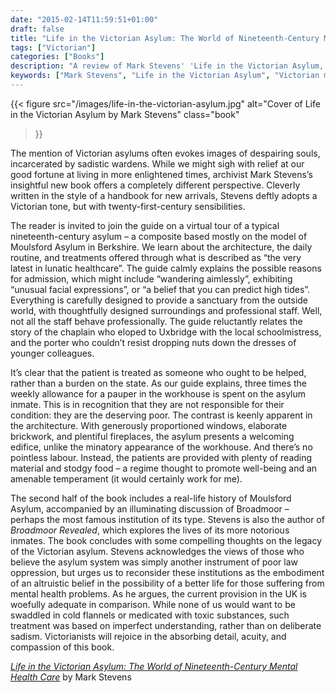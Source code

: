 ```yaml
---
date: "2015-02-14T11:59:51+01:00"
draft: false
title: "Life in the Victorian Asylum: The World of Nineteenth-Century Mental Health Care by Mark Stevens"
tags: ["Victorian"]
categories: ["Books"]
description: "A review of Mark Stevens' 'Life in the Victorian Asylum,' offering a fresh perspective on 19th-century mental health care. Discover how these institutions provided sanctuary and treatment based on compassion rather than punishment, challenging modern misconceptions."
keywords: ["Mark Stevens", "Life in the Victorian Asylum", "Victorian mental health", "asylum history", "Moulsford Asylum", "Broadmoor", "mental health care", "Victorian medicine", "psychiatric history"]
---
```


{{< figure
  src="/images/life-in-the-victorian-asylum.jpg"
  alt="Cover of Life in the Victorian Asylum by Mark Stevens"
  class="book"
>}}

The mention of Victorian asylums often evokes images of despairing souls, incarcerated by sadistic wardens. While we might sigh with relief at our good fortune at living in more enlightened times, archivist Mark Stevens’s insightful new book offers a completely different perspective. Cleverly written in the style of a handbook for new arrivals, Stevens deftly adopts a Victorian tone, but with twenty-first-century sensibilities.

The reader is invited to join the guide on a virtual tour of a typical nineteenth-century asylum – a composite based mostly on the model of Moulsford Asylum in Berkshire. We learn about the architecture, the daily routine, and treatments offered through what is described as “the very latest in lunatic healthcare”. The guide calmly explains the possible reasons for admission, which might include “wandering aimlessly”, exhibiting “unusual facial expressions”, or “a belief that you can predict high tides”. Everything is carefully designed to provide a sanctuary from the outside world, with thoughtfully designed surroundings and professional staff. Well, not all the staff behave professionally. The guide reluctantly relates the story of the chaplain who eloped to Uxbridge with the local schoolmistress, and the porter who couldn’t resist dropping nuts down the dresses of younger colleagues.

It’s clear that the patient is treated as someone who ought to be helped, rather than a burden on the state. As our guide explains, three times the weekly allowance for a pauper in the workhouse is spent on the asylum inmate. This is in recognition that they are not responsible for their condition: they are the deserving poor. The contrast is keenly apparent in the architecture. With generously proportioned windows, elaborate brickwork, and plentiful fireplaces, the asylum presents a welcoming edifice, unlike the minatory appearance of the workhouse. And there’s no pointless labour. Instead, the patients are provided with plenty of reading material and stodgy food – a regime thought to promote well-being and an amenable temperament (it would certainly work for me).

The second half of the book includes a real-life history of Moulsford Asylum, accompanied by an illuminating discussion of Broadmoor – perhaps the most famous institution of its type. Stevens is also the author of _Broadmoor Revealed_, which explores the lives of its more notorious inmates. The book concludes with some compelling thoughts on the legacy of the Victorian asylum. Stevens acknowledges the views of those who believe the asylum system was simply another instrument of poor law oppression, but urges us to reconsider these institutions as the embodiment of an altruistic belief in the possibility of a better life for those suffering from mental health problems. As he argues, the current provision in the UK is woefully adequate in comparison. While none of us would want to be swaddled in cold flannels or medicated with toxic substances, such treatment was based on imperfect understanding, rather than on deliberate sadism. Victorianists will rejoice in the absorbing detail, acuity, and compassion of this book.

[_Life in the Victorian Asylum: The World of Nineteenth-Century Mental Health Care_](https://uk.bookshop.org/a/2760/9781526782090) by Mark Stevens